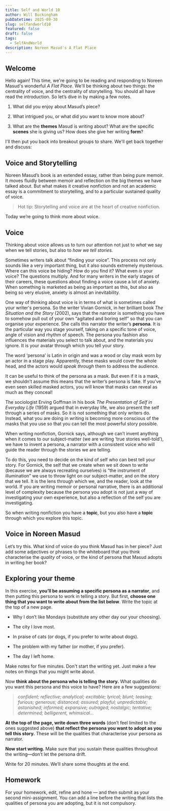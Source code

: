 ```yaml
---
title: Self and World 10
author: Will Buckingham
pubDatetime: 2025-09-30
slug: selfandworld10
featured: false
draft: false
tags:
  - SelfAndWorld
description: Noreen Masud's A Flat Place
---
```

## Welcome

Hello again! This time, we're going to be reading and responding to Noreen Masud's wonderful _A Flat Place_. We'll be thinking about two things: the centrality of voice, and the centrality of storytelling. You should all have read the introduction. So let’s dive in by making a few notes.

1.  What did you enjoy about Masud’s piece?
    
2.  What intrigued you, or what did you want to know more about?
    
3.  What are the **themes** Masud is writing about? What are the specific **scenes** she is giving us? How does she give her writing **form**?
    

I'll then put you back into breakout groups to share. We'll get back together and discuss:

## Voice and Storytelling

Noreen Masud’s book is an extended essay, rather than being pure memoir. It moves fluidly between memoir and reflection on the big themes we have talked about. But what makes it creative nonfiction and not an academic essay is a commitment to storytelling, and to a particular sustained quality of voice.

> Hot tip: Storytelling and voice are at the heart of creative nonfiction.

Today we’re going to think more about voice.

## Voice

Thinking about voice allows us to turn our attention not just to _what_ we say when we tell stories, but also to _how we tell stories._

Sometimes writers talk about “finding your voice”. This process not only sounds like a very important thing, but it also sounds extremely mysterious. Where can this voice be hiding? How do you find it? What even _is_ your voice? The questions multiply. And for many writers in the early stages of their careers, these questions about finding a voice cause a lot of anxiety. When something is marketed as being as important as this, but also as being so very elusive, anxiety is almost an inevitability.

One way of thinking about voice is in terms of what is sometimes called your writer's persona. So the writer Vivian Gornick, in her brilliant book _The Situation and the Story_ (2002), says that the narrator is something you have to somehow pull out of your own “agitated and boring self” so that you can organise your experience. She calls this narrator the writer’s **persona**. It is the particular way you stage yourself, taking on a specific tone of voice, angle of vision and rhythm of speech. The persona you fashion also influences the materials you select to talk about, and the materials you ignore. It is your avatar through which you tell your story.

The word ‘persona’ is Latin in origin and was a wood or clay mask worn by an actor in a stage play. Apparently, these masks would cover the whole head, and the actors would _speak through_ them to address the audience.

It can be useful to think of the persona as a mask. But even if it is a mask, we shouldn’t assume this means that the writer’s persona is fake. If you’ve even seen skilled masked actors, you will know that masks can reveal as much as they conceal!

The sociologist Erving Goffman in his book _The Presentation of Self in Everyday Life_ (1959) argued that in everyday life, we also present the self through a series of masks. So it is not something that only writers do. Instead, what you are doing in writing is becoming more conscious of the masks that you use so that you can tell the most powerful story possible.

When writing nonfiction, Gornick says, although we can’t invent anything when it comes to our subject-matter (we are writing ‘true stories well-told’), we have to invent a persona, a narrator with a consistent voice who will guide the reader through the stories we are telling.

To do this, you need to decide on the kind of self who can best tell your story. For Gornick, the self that we create when we sit down to write (because we are always recreating ourselves) is “the instrument of illumination” we use to throw light on our subject-matter, and on the story that we tell. It is the lens through which we, and the reader, look at the world. If you are writing memoir or personal narrative, there is an additional level of complexity because the persona you adopt is not just a way of investigating your own experience, but also a reflection of the self you are investigating.

So when writing nonfiction you have a **topic**, but you also have a **topic** through which you explore this topic.

## Voice in Noreen Masud

Let’s try this. What kind of voice do you think Masud has in her piece? Just add some adjectives or phrases to the whiteboard that you think characterise the _quality_ of voice, or the kind of persona that Masud adopts in writing her book?

## Exploring your theme

In this exercise, **you’ll be assuming a specific persona as a narrator**, and then putting this persona to work in telling a story. But first, **choose one thing that you want to write about from the list below**. Write the topic at the top of a new page.

*   Why I don’t like Mondays (substitute any other day our your choosing).
    
*   The city I love most.
    
*   In praise of cats (or dogs, if you prefer to write about dogs).
    
*   The problem with my father (or mother, if you prefer).
    
*   The day I left home.
    

Make notes for five minutes. Don't start the writing yet. Just make a few notes on things that you might write about.

Now **think about the persona who is telling the story.** What qualities do you want this persona and this voice to have? Here are a few suggestions:

> _confident; reflective; analytical; excitable; lyrical; blunt; teasing; furious; generous; distanced; assured; playful; unpredictable; astonished; informed; expansive; outraged; nostalgic; tentative; determined; belligerent, whimsical..._

**At the top of the page, write down three words** (don’t feel limited to the ones suggested above) **that reflect the persona you want to adopt as you tell this story.** These will be the qualities that characterise your persona as narrator.

**Now start writing.** Make sure that you sustain these qualities throughout the writing—don’t let the persona drift.

Write for 20 minutes. We’ll share some thoughts at the end.

## Homework

For your homework, edit, refine and hone — and then submit as your second mini-assignment. You can add a line before the writing that lists the qualities of persona you are adopting, but it is not compulsory.